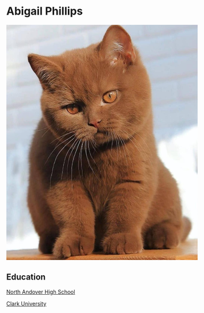 # Abigail Phillips

![](81e397dec91db4925d4e03fc2b968dcb.png)

## Education
[North Andover High School](https://nahs.northandoverpublicschools.com/)

[Clark University](https://www.clarku.edu/)